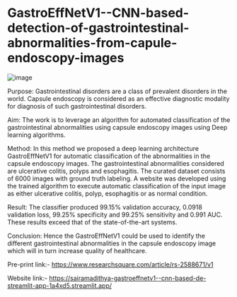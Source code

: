 # GastroEffNetV1--CNN-based-detection-of-gastrointestinal-abnormalities-from-capule-endoscopy-images

![image](https://user-images.githubusercontent.com/86519397/232853331-8d40519a-55dd-46be-9fc5-ae9c38ba6749.png)

Purpose: Gastrointestinal disorders are a class of prevalent disorders in the world. Capsule endoscopy is considered as an effective diagnostic modality for diagnosis of such gastrointestinal disorders.

Aim: The work is to leverage an algorithm for automated classification of the gastrointestinal abnormalities using capsule endoscopy images using Deep learning algorithms.

Method: In this method we proposed a deep learning architecture GastroEffNetV1 for automatic classification of the abnormalities in the capsule endoscopy images. The gastrointestinal abnormalities considered are ulcerative colitis, polyps and esophagitis. The curated dataset consists of 6000 images with ground truth labeling. A website was developed using the trained algorithm to execute automatic classification of the input image as either ulcerative colitis, polyp, esophagitis or as normal condition.

Result: The classifier produced 99.15% validation accuracy, 0.0918 validation loss, 99.25% specificity and 99.25% sensitivity and 0.991 AUC. These results exceed that of the state-of-the-art systems.

Conclusion: Hence the GastroEffNetV1 could be used to identify the different gastrointestinal abnormalities in the capsule endoscopy image which will in turn increase quality of healthcare.

Pre-print link:- https://www.researchsquare.com/article/rs-2588671/v1

Website link:- https://sairamadithya-gastroeffnetv1--cnn-based-de-streamlit-app-1a4xd5.streamlit.app/
